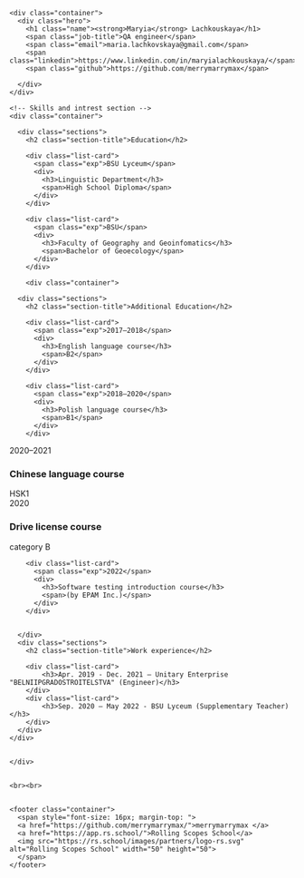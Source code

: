  <!DOCTYPE html>
<html>

  <head>
    <title>CV Maryia Lachkouskaya</title>
    <link rel="stylesheet" type="text/css" href="styles.css">
  </head>

  <body>

    <div class="container">
      <div class="hero">
        <h1 class="name"><strong>Maryia</strong> Lachkouskaya</h1>
        <span class="job-title">QA engineer</span>
        <span class="email">maria.lachkovskaya@gmail.com</span>
        <span class="linkedin">https://www.linkedin.com/in/maryialachkouskaya/</span>
        <span class="github">https://github.com/merrymarrymax</span>
       
      </div>
    </div>

    <!-- Skills and intrest section -->
    <div class="container">

      <div class="sections">
        <h2 class="section-title">Education</h2>

        <div class="list-card">
          <span class="exp">BSU Lyceum</span>
          <div>
            <h3>Linguistic Department</h3>
            <span>High School Diploma</span>
          </div>
        </div>

        <div class="list-card">
          <span class="exp">BSU</span>
          <div>
            <h3>Faculty of Geography and Geoinfomatics</h3>
            <span>Bachelor of Geoecology</span>
          </div>
        </div>

        <div class="container">

      <div class="sections">
        <h2 class="section-title">Additional Education</h2>

        <div class="list-card">
          <span class="exp">2017–2018</span>
          <div>
            <h3>English language course</h3>
            <span>B2</span>
          </div>
        </div>

        <div class="list-card">
          <span class="exp">2018–2020</span>
          <div>
            <h3>Polish language course</h3>
            <span>B1</span>
          </div>
        </div>

  <div class="list-card">
          <span class="exp">2020–2021</span>
          <div>
            <h3>Chinese language course</h3>
            <span>HSK1</span>
          </div>
        </div>

<div class="list-card">
          <span class="exp">2020</span>
          <div>
            <h3>Drive license course</h3>
            <span>category B</span>
          </div>
        </div>
        
        <div class="list-card">
          <span class="exp">2022</span>
          <div>
            <h3>Software testing introduction course</h3>
            <span>(by EPAM Inc.)</span>
          </div>
        </div>
        
       
      </div>
      <div class="sections">
        <h2 class="section-title">Work experience</h2>

        <div class="list-card">
            <h3>Apr. 2019 - Dec. 2021 – Unitary Enterprise "BELNIIPGRADOSTROITELSTVA" (Engineer)</h3>
        </div>
        <div class="list-card">
            <h3>Sep. 2020 – May 2022 - BSU Lyceum (Supplementary Teacher)</h3>
        </div>
      </div>
    </div>


    </div>


    <br><br>


    <footer class="container">
      <span style="font-size: 16px; margin-top: "> 
      <a href="https://github.com/merrymarrymax/">merrymarrymax </a> 
      <a href="https://app.rs.school/">Rolling Scopes School</a>
      <img src="https://rs.school/images/partners/logo-rs.svg" alt="Rolling Scopes School" width="50" height="50">
      </span>
    </footer>


  </body>

</html>
